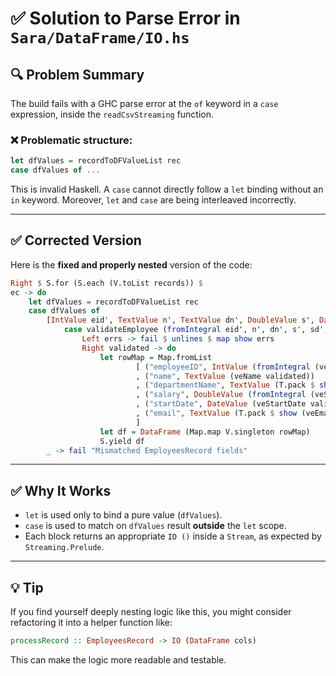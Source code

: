 # ✅ Solution to Parse Error in `Sara/DataFrame/IO.hs`

## 🔍 Problem Summary

The build fails with a GHC parse error at the `of` keyword in a `case` expression, inside the `readCsvStreaming` function.

### ❌ Problematic structure:

```haskell
let dfValues = recordToDFValueList rec
case dfValues of ...
```
This is invalid Haskell. A `case` cannot directly follow a `let` binding without an `in` keyword. Moreover, `let` and `case` are being interleaved incorrectly.

---

## ✅ Corrected Version

Here is the **fixed and properly nested** version of the code:

```haskell
Right $ S.for (S.each (V.toList records)) $ ec -> do
    let dfValues = recordToDFValueList rec
    case dfValues of
        [IntValue eid', TextValue n', TextValue dn', DoubleValue s', DateValue sd', TextValue e'] ->
            case validateEmployee (fromIntegral eid', n', dn', s', sd', e') of
                Left errs -> fail $ unlines $ map show errs
                Right validated -> do
                    let rowMap = Map.fromList
                            [ ("employeeID", IntValue (fromIntegral (veEmployeeID validated))) 
                            , ("name", TextValue (veName validated))
                            , ("departmentName", TextValue (T.pack $ show (veDepartmentName validated)))
                            , ("salary", DoubleValue (fromIntegral (veSalary validated)))
                            , ("startDate", DateValue (veStartDate validated))
                            , ("email", TextValue (T.pack $ show (veEmail validated)))
                            ]
                    let df = DataFrame (Map.map V.singleton rowMap)
                    S.yield df
        _ -> fail "Mismatched EmployeesRecord fields"
```

---

## ✅ Why It Works

- `let` is used only to bind a pure value (`dfValues`).
- `case` is used to match on `dfValues` result **outside** the `let` scope.
- Each block returns an appropriate `IO ()` inside a `Stream`, as expected by `Streaming.Prelude`.

---

## 💡 Tip

If you find yourself deeply nesting logic like this, you might consider refactoring it into a helper function like:

```haskell
processRecord :: EmployeesRecord -> IO (DataFrame cols)
```

This can make the logic more readable and testable.